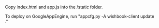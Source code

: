 Copy index.html and app.js into the /static folder.

To deploy on GoogleAppEngine, run "appcfg.py -A wishbook-client update ." 
